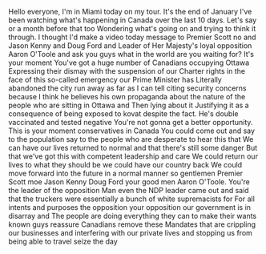  Hello everyone, I'm in Miami today on my tour. It's the end of January I've been watching what's happening in Canada over the last 10 days. Let's say or a month before that too Wondering what's going on and trying to think it through. I thought I'd make a video today message to Premier Scott no and Jason Kenny and Doug Ford and Leader of Her Majesty's loyal opposition Aaron O'Toole and ask you guys what in the world are you waiting for? It's your moment You've got a huge number of Canadians occupying Ottawa Expressing their dismay with the suspension of our Charter rights in the face of this so-called emergency our Prime Minister has Literally abandoned the city run away as far as I can tell citing security concerns because I think he believes his own propaganda about the nature of the people who are sitting in Ottawa and Then lying about it Justifying it as a consequence of being exposed to kovat despite the fact. He's double vaccinated and tested negative You're not gonna get a better opportunity. This is your moment conservatives in Canada You could come out and say to the population say to the people who are desperate to hear this that We can have our lives returned to normal and that there's still some danger But that we've got this with competent leadership and care We could return our lives to what they should be we could have our country back We could move forward into the future in a normal manner so gentlemen Premier Scott moe Jason Kenny Doug Ford your good men Aaron O'Toole. You're the leader of the opposition Man even the NDP leader came out and said that the truckers were essentially a bunch of white supremacists for For all intents and purposes the opposition your opposition our government is in disarray and The people are doing everything they can to make their wants known guys reassure Canadians remove these Mandates that are crippling our businesses and interfering with our private lives and stopping us from being able to travel seize the day